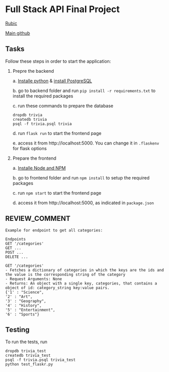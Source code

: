 # Full Stack API Final Project


[Rubic](https://review.udacity.com/#!/rubrics/2634/view)

[Main github](https://github.com/udacity/FSND/tree/master/projects/02_trivia_api/starter)


## Tasks

Follow these steps in order to start the application:

1. Prepre the backend
    
    a. [Installe python](https://www.python.org/downloads) & [install PostgreSQL](https://www.postgresql.org/download)
    
    b. go to backend folder and run `pip install -r requirements.txt` to install the required packages
    
    c. run these commands to prepare the database
    ```
    dropdb trivia
    createdb trivia
    psql -f trivia.psql trivia
    ```
    
    d. run `flask run` to start the frontend page
    
    e. access it from http://localhost:5000. You can change it in `.flaskenv` for flask options


2. Prepare the frontend
    
    a. [Installe Node and NPM](https://nodejs.com/en/download)
    
    b. go to frontend folder and run `npm install` to setup the required packages
    
    c. run `npm start` to start the frontend page
    
    d. access it from http://localhost:5000, as indicated in `package.json`



## REVIEW_COMMENT
```
Example for endpoint to get all categories:

Endpoints
GET '/categories'
GET ...
POST ...
DELETE ...

GET '/categories'
- Fetches a dictionary of categories in which the keys are the ids and the value is the corresponding string of the category
- Request Arguments: None
- Returns: An object with a single key, categories, that contains a object of id: category_string key:value pairs. 
{'1' : "Science",
'2' : "Art",
'3' : "Geography",
'4' : "History",
'5' : "Entertainment",
'6' : "Sports"}

```


## Testing
To run the tests, run
```
dropdb trivia_test
createdb trivia_test
psql -f trivia.psql trivia_test
python test_flaskr.py
```

